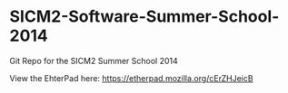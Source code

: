 SICM2-Software-Summer-School-2014
=================================

Git Repo for the SICM2 Summer School 2014

View the EhterPad here: https://etherpad.mozilla.org/cErZHJeicB
